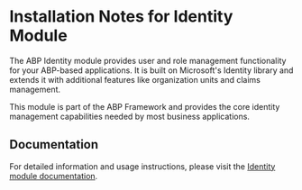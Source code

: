 # Installation Notes for Identity Module

The ABP Identity module provides user and role management functionality for your ABP-based applications. It is built on Microsoft's Identity library and extends it with additional features like organization units and claims management.

This module is part of the ABP Framework and provides the core identity management capabilities needed by most business applications.

## Documentation

For detailed information and usage instructions, please visit the [Identity module documentation](https://abp.io/docs/latest/modules/identity). 
